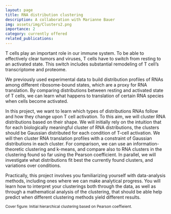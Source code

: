 ```yaml
---
layout: page
title: RNA distribution clustering 
description: A collaboration with Marianne Bauer
img: assets/img/Clusters2.png
importance: 2
category: currently offered
related_publications: 
---
```


T cells play an important role in our immune system. To be able to effectively clear tumors and viruses, T cells have to switch from resting to an activated state. This switch includes substantial remodeling of T cell’s transcriptome and proteome.  

We previously used experimental data to build distribution profiles of RNAs among different ribosome-bound states, which are a proxy for RNA translation. By comparing distributions between resting and activated state of T cells, we can learn what happens to translation of certain RNA species when cells become activated. 

In this project, we want to learn which types of distributions RNAs follow and how they change upon T cell activation. To this aim, we will cluster RNA distributions based on their shape. We will initially rely on the intuition that for each biologically meaningful cluster of RNA distributions, the clusters should be Gaussian distributed for each condition of T-cell activation. We will then cluster RNA translation profiles with a constraint of Gaussian distributions in each cluster. For comparison, we can use an information-theoretic clustering and k-means, and compare also to RNA clusters in the clustering found so far using the Pearson coefficient. In parallel, we will investigate what distributions fit best the currently found clusters, and variations over conditions.

Practically, this project involves you familiarizing yourself with data-analysis methods, including ones where we can make analytical progress. You will learn how to interpret your clusterings both through the data, as well as through a mathematical analysis of the clustering, that should be able help predict when different clustering methods yield different results.

<small>Cover figure: Initial hierarchical clustering based on Pearson coeffieient. </small>
